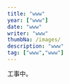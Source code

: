 ```yaml
---
title: "www"
year: ["www"]
date: "www"
writer: "www"
thumbNa: /images/
description: "www"
tag: ["www","www"]
---
```

工事中。

<!--

-->


